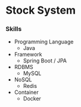 # Stock System

### Skills
* Programming Language
  * Java
* Framework
  * Spring Boot / JPA
* RDBMS
  * MySQL
* NoSQL
  * Redis
* Container
  * Docker